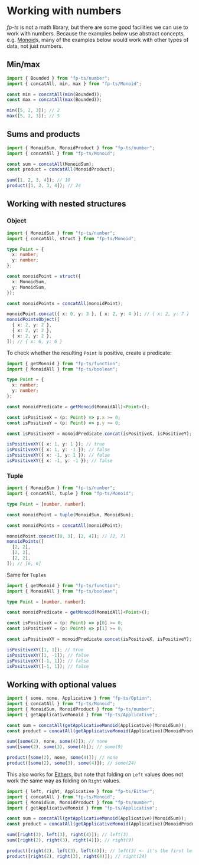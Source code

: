 # Working with numbers

_fp-ts_ is not a math library, but there are some good facilities we can use to work with numbers. Because the examples below use abstract concepts, e.g. [Monoid](https://gcanti.github.io/fp-ts/modules/Monoid.ts)s, many of the examples below would work with other types of data, not just numbers.

## Min/max

```ts
import { Bounded } from "fp-ts/number";
import { concatAll, min, max } from "fp-ts/Monoid";

const min = concatAll(min(Bounded));
const max = concatAll(max(Bounded));

min([5, 2, 3]); // 2
max([5, 2, 3]); // 5
```

## Sums and products

```ts
import { MonoidSum, MonoidProduct } from "fp-ts/number";
import { concatAll } from "fp-ts/Monoid";

const sum = concatAll(MonoidSum);
const product = concatAll(MonoidProduct);

sum([1, 2, 3, 4]); // 10
product([1, 2, 3, 4]); // 24
```

## Working with nested structures

### Object

```ts
import { MonoidSum } from "fp-ts/number";
import { concatAll, struct } from "fp-ts/Monoid";

type Point = {
  x: number;
  y: number;
};

const monoidPoint = struct({
  x: MonoidSum,
  y: MonoidSum,
});

const monoidPoints = concatAll(monoidPoint);

monoidPoint.concat({ x: 0, y: 3 }, { x: 2, y: 4 }); // { x: 2, y: 7 }
monoidPointsObject([
  { x: 2, y: 2 },
  { x: 2, y: 2 },
  { x: 2, y: 2 },
]); // { x: 6, y: 6 }
```

To check whether the resulting `Point` is positive, create a predicate:

```ts
import { getMonoid } from "fp-ts/function";
import { MonoidAll } from "fp-ts/boolean";

type Point = {
  x: number;
  y: number;
};

const monoidPredicate = getMonoid(MonoidAll)<Point>();

const isPositiveX = (p: Point) => p.x >= 0;
const isPositiveY = (p: Point) => p.y >= 0;

const isPositiveXY = monoidPredicate.concat(isPositiveX, isPositiveY);

isPositiveXY({ x: 1, y: 1 }); // true
isPositiveXY({ x: 1, y: -1 }); // false
isPositiveXY({ x: -1, y: 1 }); // false
isPositiveXY({ x: -1, y: -1 }); // false
```

### Tuple

```ts
import { MonoidSum } from "fp-ts/number";
import { concatAll, tuple } from "fp-ts/Monoid";

type Point = [number, number];

const monoidPoint = tuple(MonoidSum, MonoidSum);

const monoidPoints = concatAll(monoidPoint);

monoidPoint.concat([0, 3], [2, 4]); // [2, 7]
monoidPoints([
  [2, 2],
  [2, 2],
  [2, 2],
]); // [6, 6]
```

Same for `Tuples`

```ts
import { getMonoid } from "fp-ts/function";
import { MonoidAll } from "fp-ts/boolean";

type Point = [number, number];

const monoidPredicate = getMonoid(MonoidAll)<Point>();

const isPositiveX = (p: Point) => p[0] >= 0;
const isPositiveY = (p: Point) => p[1] >= 0;

const isPositiveXY = monoidPredicate.concat(isPositiveX, isPositiveY);

isPositiveXY([1, 1]); // true
isPositiveXY([1, -1]); // false
isPositiveXY([-1, 1]); // false
isPositiveXY([-1, 1]); // false
```

## Working with optional values

```ts
import { some, none, Applicative } from "fp-ts/Option";
import { concatAll } from "fp-ts/Monoid";
import { MonoidSum, MonoidProduct } from "fp-ts/number";
import { getApplicativeMonoid } from "fp-ts/Applicative";

const sum = concatAll(getApplicativeMonoid(Applicative)(MonoidSum));
const product = concatAll(getApplicativeMonoid(Applicative)(MonoidProduct));

sum([some(2), none, some(4)]); // none
sum([some(2), some(3), some(4)]); // some(9)

product([some(2), none, some(4)]); // none
product([some(2), some(3), some(4)]); // some(24)
```

This also works for [Either](https://gcanti.github.io/fp-ts/modules/Either.ts)s, but note that folding on `Left` values does not work the same way as folding on `Right` values.

```ts
import { left, right, Applicative } from "fp-ts/Either";
import { concatAll } from "fp-ts/Monoid";
import { MonoidSum, MonoidProduct } from "fp-ts/number";
import { getApplicativeMonoid } from "fp-ts/Applicative";

const sum = concatAll(getApplicativeMonoid(Applicative)(MonoidSum));
const product = concatAll(getApplicativeMonoid(Applicative)(MonoidProduct));

sum([right(2), left(3), right(4)]); // left(3)
sum([right(2), right(3), right(4)]); // right(9)

product([right(2), left(3), left(4)]); // left(3) <- it's the first left value
product([right(2), right(3), right(4)]); // right(24)
```
